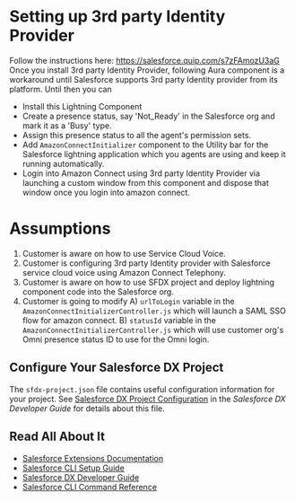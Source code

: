 # Setting up 3rd party Identity Provider

Follow the instructions here: https://salesforce.quip.com/s7zFAmozU3aG
Once you install 3rd party Identity Provider, following Aura component is a workaround until Salesforce supports 3rd party Identity provider from its platform. Until then you can 
- Install this Lightning Component
- Create a presence status, say 'Not_Ready' in the Salesforce org and mark it as a 'Busy' type.
- Assign this presence status to all the agent's permission sets.
- Add `AmazonConnectInitializer` component to the Utility bar for the Salesforce lightning application which you agents are using and keep it running automatically.
- Login into Amazon Connect using 3rd party Identity Provider via launching a custom window from this component and dispose that window once you login into amazon connect.

# Assumptions
1. Customer is aware on how to use Service Cloud Voice.
2. Customer is configuring 3rd party Identity provider with Salesforce service cloud voice using Amazon Connect Telephony.
3. Customer is aware on how to use SFDX project and deploy lightning component code into the Salesforce org.
4. Customer is going to modify 
    A) `urlToLogin` variable in the `AmazonConnectInitializerController.js` which will launch a SAML SSO flow for amazon connect.
    B) `statusId` variable in the `AmazonConnectInitializerController.js` which will use customer org's Omni presence status ID to use for the Omni login.

## Configure Your Salesforce DX Project

The `sfdx-project.json` file contains useful configuration information for your project. See [Salesforce DX Project Configuration](https://developer.salesforce.com/docs/atlas.en-us.sfdx_dev.meta/sfdx_dev/sfdx_dev_ws_config.htm) in the _Salesforce DX Developer Guide_ for details about this file.

## Read All About It

- [Salesforce Extensions Documentation](https://developer.salesforce.com/tools/vscode/)
- [Salesforce CLI Setup Guide](https://developer.salesforce.com/docs/atlas.en-us.sfdx_setup.meta/sfdx_setup/sfdx_setup_intro.htm)
- [Salesforce DX Developer Guide](https://developer.salesforce.com/docs/atlas.en-us.sfdx_dev.meta/sfdx_dev/sfdx_dev_intro.htm)
- [Salesforce CLI Command Reference](https://developer.salesforce.com/docs/atlas.en-us.sfdx_cli_reference.meta/sfdx_cli_reference/cli_reference.htm)
